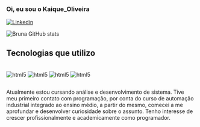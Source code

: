 ### Oi, eu sou o Kaique_Oliveira

[![Linkedin](https://img.shields.io/badge/LinkedIn-0077B5?style=for-the-badge&logo=linkedin&logoColor=white)](https://www.linkedin.com/in/kaique-oliveira-571a51203/)

![Bruna GitHub stats](https://github-readme-stats.vercel.app/api?username=kaiqueO2003&show_icons=true&theme=radical)

## Tecnologias que utilizo

<div style="display: inline_block"><br/>
  <img alt="html5" align="center" src="https://img.shields.io/badge/PHP-3776AB?style=for-the-badge&logo=php&logoColor=white" />
  <img alt="html5" align="center" src="https://img.shields.io/badge/HTML-E34F26?style=for-the-badge&logo=html5&logoColor=white" />
  <img alt="html5" align="center" src="https://img.shields.io/badge/CSS-3776AB?style=for-the-badge&logo=css&logoColor=white" />
  <img alt="html5" align="center" src="https://img.shields.io/badge/JAVA-E34F26?style=for-the-badge&logo=javascripit&logoColor=white" />
</div>

##
Atualmente estou cursando análise e desenvolvimento de sistema. Tive meu primeiro contato com programação, por conta do curso de automação industrial integrado ao ensino médio, a partir do mesmo, comecei a me aprofundar e desenvolver curiosidade sobre o assunto. Tenho interesse de crescer profissionalmente e academicamente como programador.
